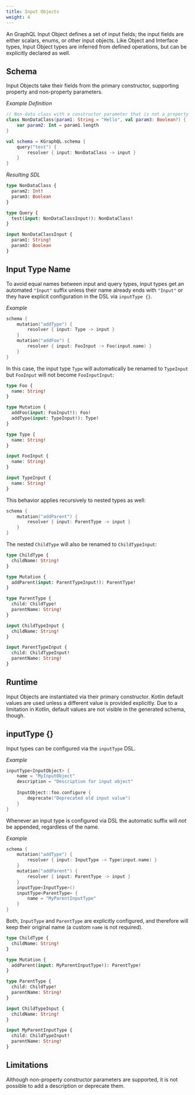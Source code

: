 ```yaml
---
title: Input Objects
weight: 4
---
```


An GraphQL Input Object defines a set of input fields; the input fields are either scalars, enums, or other input
objects. Like Object and Interface types, Input Object types are inferred from defined operations, but can be explicitly
declared as well.

## Schema

Input Objects take their fields from the primary constructor, supporting property and non-property parameters.

*Example Definition*

```kotlin
// Non-data class with a constructor parameter that is not a property
class NonDataClass(param1: String = "Hello", val param3: Boolean?) {
    var param2: Int = param1.length
}

val schema = KGraphQL.schema {
    query("test") {
        resolver { input: NonDataClass -> input }
    }
}
```

*Resulting SDL*

```graphql
type NonDataClass {
  param2: Int!
  param3: Boolean
}

type Query {
  test(input: NonDataClassInput!): NonDataClass!
}

input NonDataClassInput {
  param1: String!
  param3: Boolean
}
```

## Input Type Name

To avoid equal names between input and query types, input types get an automated `"Input"` suffix unless their name
already ends with `"Input"` or they have explicit configuration in the DSL via `inputType {}`.

*Example*

```kotlin
schema {
    mutation("addType") {
        resolver { input: Type -> input }
    }
    mutation("addFoo") {
        resolver { input: FooInput -> Foo(input.name) }
    }
}
```

In this case, the input type `Type` will automatically be renamed to `TypeInput` but `FooInput` will not become
`FooInputInput`:

```graphql
type Foo {
  name: String!
}

type Mutation {
  addFoo(input: FooInput!): Foo!
  addType(input: TypeInput!): Type!
}

type Type {
  name: String!
}

input FooInput {
  name: String!
}

input TypeInput {
  name: String!
}
```

This behavior applies recursively to nested types as well:

```kotlin
schema {
    mutation("addParent") {
        resolver { input: ParentType -> input }
    }
}
```

The nested `ChildType` will also be renamed to `ChildTypeInput`:

```graphql
type ChildType {
  childName: String!
}

type Mutation {
  addParent(input: ParentTypeInput!): ParentType!
}

type ParentType {
  child: ChildType!
  parentName: String!
}

input ChildTypeInput {
  childName: String!
}

input ParentTypeInput {
  child: ChildTypeInput!
  parentName: String!
}
```

## Runtime

Input Objects are instantiated via their primary constructor. Kotlin default values are used unless a different value
is provided explicitly. Due to a limitation in Kotlin, default values are not visible in the generated schema, though.

## inputType {}

Input types can be configured via the `inputType` DSL.

*Example*

```kotlin
inputType<InputObject> {
    name = "MyInputObject"
    description = "Description for input object"
    
    InputObject::foo.configure {
        deprecate("Deprecated old input value")
    }
}
```

Whenever an input type is configured via DSL the automatic suffix will *not* be appended, regardless of the name.

*Example*

```kotlin
schema {
    mutation("addType") {
        resolver { input: InputType -> Type(input.name) }
    }
    mutation("addParent") {
        resolver { input: ParentType -> input }
    }
    inputType<InputType>()
    inputType<ParentType> {
        name = "MyParentInputType"
    }
}
```

Both, `InputType` and `ParentType` are explicitly configured, and therefore will keep their original name (a custom
`name` is not required).

```graphql
type ChildType {
  childName: String!
}

type Mutation {
  addParent(input: MyParentInputType!): ParentType!
}

type ParentType {
  child: ChildType!
  parentName: String!
}

input ChildTypeInput {
  childName: String!
}

input MyParentInputType {
  child: ChildTypeInput!
  parentName: String!
}
```

## Limitations

Although non-property constructor parameters are supported, it is not possible to add a description or deprecate them.
